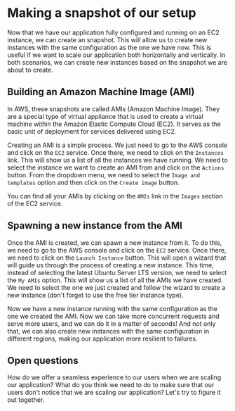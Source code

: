 # Making a snapshot of our setup

Now that we have our application fully configured and running on an EC2 instance, we can create an snapshot. This will allow us to create new instances with the same configuration as the one we have now. This is useful if we want to scale our application both horizontally and vertically. In both scenarios, we can create new instances based on the snapshot we are about to create.

## Building an Amazon Machine Image (AMI)

In AWS, these snapshots are called AMIs (Amazon Machine Image). They are a special type of virtual appliance that is used to create a virtual machine within the Amazon Elastic Compute Cloud (EC2). It serves as the basic unit of deployment for services delivered using EC2.

Creating an AMI is a simple process. We just need to go to the AWS console and click on the `EC2` service. Once there, we need to click on the `Instances` link. This will show us a list of all the instances we have running. We need to select the instance we want to create an AMI from and click on the `Actions` button. From the dropdown menu, we need to select the `Image and templates` option and then click on the `Create image` button.

You can find all your AMIs by clicking on the `AMIs` link in the `Images` section of the EC2 service.

## Spawning a new instance from the AMI

Once the AMI is created, we can spawn a new instance from it. To do this, we need to go to the AWS console and click on the `EC2` service. Once there, we need to click on the `Launch Instance` button. This will open a wizard that will guide us through the process of creating a new instance. This time, instead of selecting the latest Ubuntu Server LTS version, we need to select the `My AMIs` option. This will show us a list of all the AMIs we have created. We need to select the one we just created and follow the wizard to create a new instance (don't forget to use the free tier instance type).

Now we have a new instance running with the same configuration as the one we created the AMI. Now we can take more concurrent requests and serve more users, and we can do it in a matter of seconds! And not only that, we can also create new instances with the same configuration in different regions, making our application more resilient to failures.

## Open questions

How do we offer a seamless experience to our users when we are scaling our application? What do you think we need to do to make sure that our users don't notice that we are scaling our application? Let's try to figure it out together.

